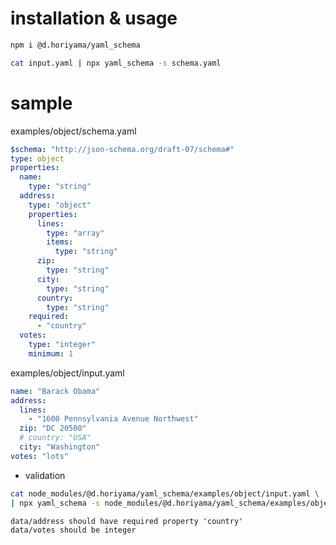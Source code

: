 # installation & usage #

``` sh
npm i @d.horiyama/yaml_schema
```


```sh
cat input.yaml | npx yaml_schema -s schema.yaml
```

# sample #


examples/object/schema.yaml

``` yaml
$schema: "http://json-schema.org/draft-07/schema#"
type: object
properties:
  name:
    type: "string"
  address:
    type: "object"
    properties:
      lines:
        type: "array"
        items:
          type: "string"
      zip:
        type: "string"
      city:
        type: "string"
      country:
        type: "string"
    required:
      - "country"
  votes:
    type: "integer"
    minimum: 1
```

examples/object/input.yaml

```yaml
name: "Barack Obama"
address:
  lines:
    - "1600 Pennsylvania Avenue Northwest"
  zip: "DC 20500"
  # country: "USA"
  city: "Washington"
votes: "lots"
```

- validation

```sh
cat node_modules/@d.horiyama/yaml_schema/examples/object/input.yaml \
| npx yaml_schema -s node_modules/@d.horiyama/yaml_schema/examples/object/schema.yaml
```


```
data/address should have required property 'country'
data/votes should be integer
```
